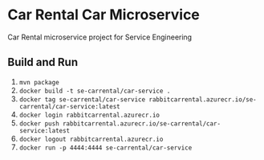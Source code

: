 # Car Rental Car Microservice

Car Rental microservice project for Service Engineering

## Build and Run 

1. `mvn package`
2. `docker build -t se-carrental/car-service .`
3. `docker tag se-carrental/car-service rabbitcarrental.azurecr.io/se-carrental/car-service:latest`
4. `docker login rabbitcarrental.azurecr.io`
5. `docker push rabbitcarrental.azurecr.io/se-carrental/car-service:latest`
6. `docker logout rabbitcarrental.azurecr.io`
7. `docker run -p 4444:4444 se-carrental/car-service`
